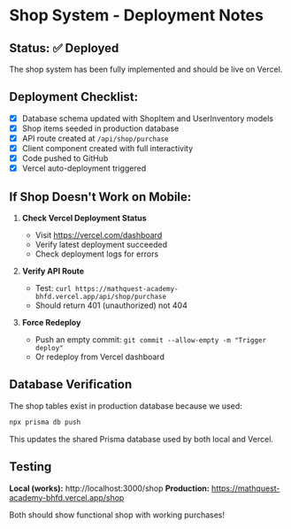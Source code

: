 # Shop System - Deployment Notes

## Status: ✅ Deployed

The shop system has been fully implemented and should be live on Vercel.

## Deployment Checklist:
- [x] Database schema updated with ShopItem and UserInventory models
- [x] Shop items seeded in production database
- [x] API route created at `/api/shop/purchase`
- [x] Client component created with full interactivity
- [x] Code pushed to GitHub
- [x] Vercel auto-deployment triggered

## If Shop Doesn't Work on Mobile:

1. **Check Vercel Deployment Status**
   - Visit https://vercel.com/dashboard
   - Verify latest deployment succeeded
   - Check deployment logs for errors

2. **Verify API Route**
   - Test: `curl https://mathquest-academy-bhfd.vercel.app/api/shop/purchase`
   - Should return 401 (unauthorized) not 404

3. **Force Redeploy**
   - Push an empty commit: `git commit --allow-empty -m "Trigger deploy"`
   - Or redeploy from Vercel dashboard

## Database Verification

The shop tables exist in production database because we used:
```bash
npx prisma db push
```

This updates the shared Prisma database used by both local and Vercel.

## Testing

**Local (works):** http://localhost:3000/shop
**Production:** https://mathquest-academy-bhfd.vercel.app/shop

Both should show functional shop with working purchases!

